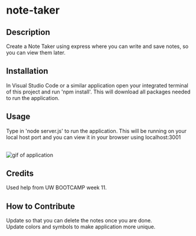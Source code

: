 # note-taker

## Description

Create a Note Taker using express where you can write and save notes, so you can view them later.

## Installation

In Visual Studio Code or a similar application open your integrated terminal of this project and run 'npm install'. This will download all packages needed to run the application.

## Usage

Type in 'node server.js' to run the application. This will be running on your local host port and you can view it in your browser using localhost:3001
<br>
<br>

![gif of application](./readmegenerator.gif)

## Credits

Used help from UW BOOTCAMP week 11.

## How to Contribute

Update so that you can delete the notes once you are done. <br>
Update colors and symbols to make application more unique.